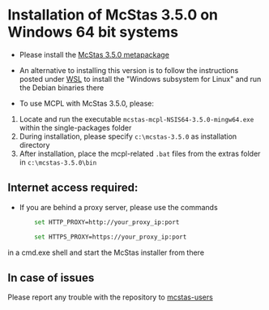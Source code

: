 # Installation of McStas 3.5.0 on Windows 64 bit systems

* Please install the [McStas 3.5.0 metapackage](https://download.mcstas.org/mcstas-3.5.0/windows/McStas-Metapackage-3.5.0-win64.exe)

* An alternative to installing this version is to follow the instructions
posted under [WSL](WSL/README.md) to install the 
"Windows subsystem for Linux" and run the Debian binaries there

* To use MCPL with McStas 3.5.0, please:
 1) Locate and run the executable `mcstas-mcpl-NSIS64-3.5.0-mingw64.exe` within the single-packages folder
 2) During installation, please specify `c:\mcstas-3.5.0` as installation directory
 3) After installation, place the mcpl-related `.bat` files from the extras folder in `c:\mcstas-3.5.0\bin`


## Internet access required:
* If you are behind a proxy server, please use the commands
	```bash
		set HTTP_PROXY=http://your_proxy_ip:port
	```
	```bash
		set HTTPS_PROXY=https://your_proxy_ip:port
	```
in a cmd.exe shell and start the McStas installer from there	

## In case of issues
Please report any trouble with the repository to [mcstas-users](mailto:mcstas-users@mcstas.org)

